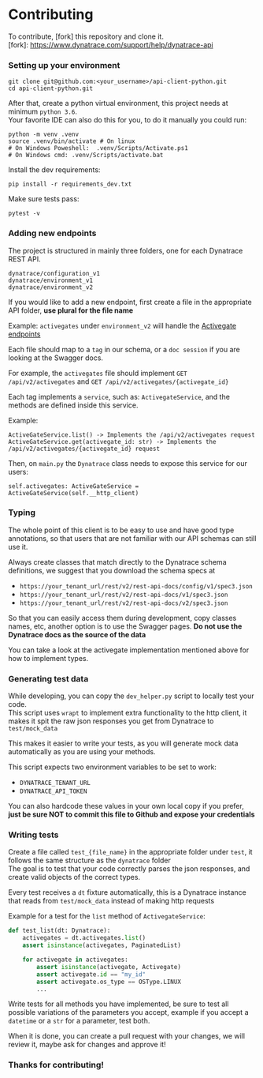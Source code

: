 # Contributing

To contribute, [fork] this repository and clone it.  
[fork]: https://www.dynatrace.com/support/help/dynatrace-api


### Setting up your environment 


```shell
git clone git@github.com:<your_username>/api-client-python.git
cd api-client-python.git
```

After that, create a python virtual environment, this project needs at minimum `python 3.6`.  
Your favorite IDE can also do this for you, to do it manually you could run:  

```shell
python -m venv .venv
source .venv/bin/activate # On linux
# On Windows Poweshell:  .venv/Scripts/Activate.ps1
# On Windows cmd: .venv/Scripts/activate.bat
```

Install the dev requirements:

```shell
pip install -r requirements_dev.txt
```

Make sure tests pass:

```shell
pytest -v 
```

### Adding new endpoints

The project is structured in mainly three folders, one for each Dynatrace REST API.

```
dynatrace/configuration_v1
dynatrace/environment_v1
dynatrace/environment_v2
```

If you would like to add a new endpoint, first create a file in the appropriate API folder, **use plural for the file name**

Example: `activegates` under `environment_v2` will handle the [Activegate endpoints](https://www.dynatrace.com/support/help/dynatrace-api/environment-api/activegates/)
 

Each file should map to a `tag` in our schema, or a `doc session` if you are looking at the Swagger docs.  

For example, the `activegates` file should implement `GET /api/v2/activegates` and `GET /api/v2/activegates/{activegate_id}`

Each tag implements a `service`, such as: `ActivegateService`, and the methods are defined inside this service.

Example:

`ActiveGateService.list() -> Implements the /api/v2/activegates request`  
`ActiveGateService.get(activegate_id: str) -> Implements the /api/v2/activegates/{activegate_id} request`

Then, on `main.py` the `Dynatrace` class needs to expose this service for our users:

`self.activegates: ActiveGateService = ActiveGateService(self.__http_client)`

### Typing

The whole point of this client is to be easy to use and have good type annotations, so that users that are not familiar with our API schemas can still use it.

Always create classes that match directly to the Dynatrace schema definitions, we suggest that you download the schema specs at 

* `https://your_tenant_url/rest/v2/rest-api-docs/config/v1/spec3.json`
* `https://your_tenant_url/rest/v2/rest-api-docs/v1/spec3.json`
* `https://your_tenant_url/rest/v2/rest-api-docs/v2/spec3.json`

So that you can easily access them during development, copy classes names, etc, another option is to use the Swagger pages. 
**Do not use the Dynatrace docs as the source of the data**  
  
You can take a look at the activegate implementation mentioned above for how to implement types.

### Generating test data

While developing, you can copy the `dev_helper.py` script to locally test your code.  
This script uses `wrapt` to implement extra functionality to the http client, it makes it spit the raw json responses you get from Dynatrace to `test/mock_data`  

This makes it easier to write your tests, as you will generate mock data automatically as you are using your methods.

This script expects two environment variables to be set to work:

* `DYNATRACE_TENANT_URL`
* `DYNATRACE_API_TOKEN`

You can also hardcode these values in your own local copy if you prefer, **just be sure NOT to commit this file to Github and expose your credentials**

### Writing tests

Create a file called `test_{file_name}` in the appropriate folder under `test`, it follows the same structure as the `dynatrace` folder  
The goal is to test that your code correctly parses the json responses, and create valid objects of the correct types.  
  
Every test receives a `dt` fixture automatically, this is a Dynatrace instance that reads from `test/mock_data` instead of making http requests 


Example for a test for the `list` method of `ActivegateService`:

```python
def test_list(dt: Dynatrace):
    activegates = dt.activegates.list()
    assert isinstance(activegates, PaginatedList)

    for activegate in activegates:
        assert isinstance(activegate, Activegate)
        assert activegate.id == "my_id"
        assert activegate.os_type == OSType.LINUX
        ...
```

Write tests for all methods you have implemented, be sure to test all possible variations of the parameters you accept, example if you accept a `datetime` or a `str` for a parameter, test both.

When it is done, you can create a pull request with your changes, we will review it, maybe ask for changes and approve it!

### Thanks for contributing!